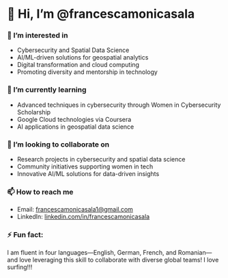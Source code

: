 # 👋 Hi, I’m @francescamonicasala

### 👀 I’m interested in 
- Cybersecurity and Spatial Data Science
- AI/ML-driven solutions for geospatial analytics
- Digital transformation and cloud computing
- Promoting diversity and mentorship in technology

### 🌱 I’m currently learning 
- Advanced techniques in cybersecurity through Women in Cybersecurity Scholarship
- Google Cloud technologies via Coursera
- AI applications in geospatial data science

### 💞️ I’m looking to collaborate on 
- Research projects in cybersecurity and spatial data science
- Community initiatives supporting women in tech
- Innovative AI/ML solutions for data-driven insights

### 📫 How to reach me 
- Email: [francescamonicasala1@gmail.com](mailto:francescamonicasala1@gmail.com)
- LinkedIn: [linkedin.com/in/francescamonicasala](https://www.linkedin.com/in/francescamonicasala/)


### ⚡ Fun fact:
I am fluent in four languages—English, German, French, and Romanian—and love leveraging this skill to collaborate with diverse global teams! I love surfing!!!

